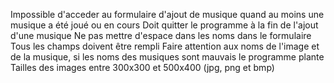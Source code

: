 Impossible d'acceder au formulaire d'ajout de musique quand au moins une musique a été joué ou en cours
Doit quitter le programme à la fin de l'ajout d'une musique
Ne pas mettre d'espace dans les noms dans le formulaire
Tous les champs doivent être rempli
Faire attention aux noms de l'image et de la musique, si les noms des musiques sont mauvais le programme plante
Tailles des images entre 300x300 et 500x400 (jpg, png et bmp)
